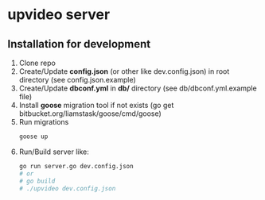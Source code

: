 # upvideo server

## Installation for development
1. Clone repo
2. Create/Update **config.json** (or other like dev.config.json) in root directory (see config.json.example)
3. Create/Update **dbconf.yml** in **db/** directory (see db/dbconf.yml.example file)
4. Install **goose** migration tool if not exists (go get bitbucket.org/liamstask/goose/cmd/goose)
5. Run migrations 
   ```bash
   goose up
   ```
6. Run/Build server like:
   ```bash
   go run server.go dev.config.json
   # or
   # go build 
   # ./upvideo dev.config.json
   ```